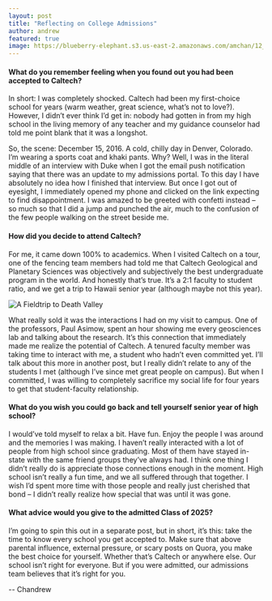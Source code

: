 ```yaml
---
layout: post
title: "Reflecting on College Admissions"
author: andrew
featured: true
image: https://blueberry-elephant.s3.us-east-2.amazonaws.com/amchan/12_17/Ventura.JPG
---
```


#### What do you remember feeling when you found out you had been accepted to Caltech?
In short: I was completely shocked. Caltech had been my first-choice school for years (warm weather, great science, what’s not to love?). However, I didn’t ever think I’d get in: nobody had gotten in from my high school in the living memory of any teacher and my guidance counselor had told me point blank that it was a longshot.

So, the scene: December 15, 2016. A cold, chilly day in Denver, Colorado. I’m wearing a sports coat and khaki pants. Why? Well, I was in the literal middle of an interview with Duke when I got the email push notification saying that there was an update to my admissions portal. To this day I have absolutely no idea how I finished that interview. But once I got out of eyesight, I immediately opened my phone and clicked on the link expecting to find disappointment. I was amazed to be greeted with confetti instead – so much so that I did a jump and punched the air, much to the confusion of the few people walking on the street beside me.  
#### How did you decide to attend Caltech?
For me, it came down 100% to academics. When I visited Caltech on a tour, one of the fencing team members had told me that Caltech Geological and Planetary Sciences was objectively and subjectively the best undergraduate program in the world. And honestly that’s true. It’s a 2:1 faculty to student ratio, and we get a trip to Hawaii senior year (although maybe not this year).

![A Fieldtrip to Death Valley](https://blueberry-elephant.s3.us-east-2.amazonaws.com/amchan/12_17/Ge+11a+Field+Trip.JPG)

What really sold it was the interactions I had on my visit to campus. One of the professors, Paul Asimow, spent an hour showing me every geosciences lab and talking about the research. It’s this connection that immediately made me realize the potential of Caltech. A tenured faculty member was taking time to interact with me, a student who hadn’t even committed yet. I’ll talk about this more in another post, but I really didn’t relate to any of the students I met (although I’ve since met great people on campus). But when I committed, I was willing to completely sacrifice my social life for four years to get that student-faculty relationship. 
#### What do you wish you could go back and tell yourself senior year of high school?
I would’ve told myself to relax a bit. Have fun. Enjoy the people I was around and the memories I was making. I haven’t really interacted with a lot of people from high school since graduating. Most of them have stayed in-state with the same friend groups they’ve always had. I think one thing I didn’t really do is appreciate those connections enough in the moment. High school isn’t really a fun time, and we all suffered through that together. I wish I’d spent more time with those people and really just cherished that bond – I didn’t really realize how special that was until it was gone. 
#### What advice would you give to the admitted Class of 2025?
I’m going to spin this out in a separate post, but in short, it’s this: take the time to know every school you get accepted to. Make sure that above parental influence, external pressure, or scary posts on Quora, you make the best choice for yourself. Whether that’s Caltech or anywhere else. Our school isn’t right for everyone. But if you were admitted, our admissions team believes that it’s right for you. 

-- Chandrew
